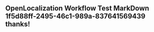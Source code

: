 <properties
ms.topic="hero-topic"
ms.test1="hero-topic"
ms.test2="test"/>

## OpenLocalization Workflow Test MarkDown 1f5d88ff-2495-46c1-989a-837641569439 thanks!
